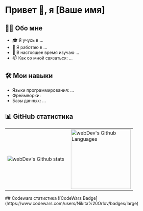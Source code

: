 # Привет 👋, я [Ваше имя]

## 🙋‍♂️ Обо мне

- 🎓 Я учусь в ...
- 💼 Я работаю в ...
- 🌱 В настоящее время изучаю ...
- 📫 Как со мной связаться: ...

## 🛠️ Мои навыки

- Языки программирования: ...
- Фреймворки: 
- Базы данных: ...

## 📊 GitHub статистика
<table>
  <tr>
    <td>
      <img align="left" src="http://github-readme-streak-stats.herokuapp.com?user=nikitaOrlov07&theme=dark&background=000000" alt="webDev's Github stats" />
    </td>
    <td>
      <img height="195px" align="right" alt="webDev's Github Languages" src="https://github-readme-stats-sigma-five.vercel.app/api/top-langs/?username=nikitaOrlov07&layout=compact&theme=vision-friendly-dark" />
    </td>
  </tr>
</table>
## Codewars статистика
![CodeWars Badge](https://www.codewars.com/users/Nikita%20Orlov/badges/large)
